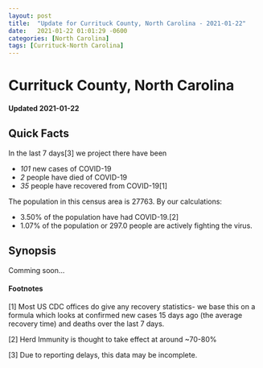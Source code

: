 ```yaml
---
layout: post
title:  "Update for Currituck County, North Carolina - 2021-01-22"
date:   2021-01-22 01:01:29 -0600
categories: [North Carolina]
tags: [Currituck-North Carolina]
---
```


# Currituck County, North Carolina
#### Updated 2021-01-22

## Quick Facts

In the last 7 days[3] we project there have been
- *101* new cases of COVID-19
- *2* people have died of COVID-19
- *35* people have recovered from COVID-19[1]

The population in this census area is 27763. By our calculations:
- 3.50% of the population have had COVID-19.[2]
- 1.07% of the population or 297.0 people are actively fighting the virus.

## Synopsis

Comming soon...


#### Footnotes

[1] Most US CDC offices do give any recovery statistics- we base this on a formula which looks at confirmed new cases
15 days ago (the average recovery time) and deaths over the last 7 days.

[2] Herd Immunity is thought to take effect at around ~70-80%

[3] Due to reporting delays, this data may be incomplete.
 
    